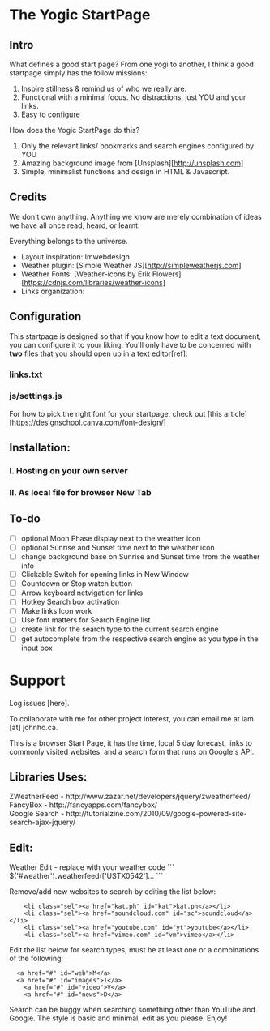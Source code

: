 The Yogic StartPage
===================

## Intro
What defines a good start page? From one yogi to another, I think a good startpage simply has the follow missions:
1. Inspire stillness & remind us of who we really are.
2. Functional with a minimal focus. No distractions, just YOU and your links.
3. Easy to [configure](##configuration)

How does the Yogic StartPage do this?
1. Only the relevant links/ bookmarks and search engines configured by YOU
2. Amazing background image from [Unsplash][http://unsplash.com]
3. Simple, minimalist functions and design in HTML & Javascript.

## Credits
We don't own anything. Anything we know are merely combination of ideas we have all once read, heard, or learnt.

Everything belongs to the universe. 

* Layout inspiration: Imwebdesign
* Weather plugin: [Simple Weather JS][http://simpleweatherjs.com]
* Weather Fonts: [Weather-icons by Erik Flowers][https://cdnjs.com/libraries/weather-icons]
* Links organization: 

## Configuration
This startpage is designed so that if you know how to edit a text document, you can configure it to your liking. You'll only have to be concerned with **two** files that you should open up in a text editor[ref]:

### links.txt

### js/settings.js
For how to pick the right font for your startpage, check out [this article][https://designschool.canva.com/font-design/]

## Installation:
### I. Hosting on your own server
### II. As local file for browser New Tab

## To-do
- [ ] optional Moon Phase display next to the weather icon
- [ ] optional Sunrise and Sunset time next to the weather icon
- [ ] change background base on Sunrise and Sunset time from the weather info
- [ ] Clickable Switch for opening links in New Window
- [ ] Countdown or Stop watch button
- [ ] Arrow keyboard netvigation for links
- [ ] Hotkey Search box activation 
- [ ] Make links Icon work
- [ ] Use font matters for Search Engine list
- [ ] create link for the search type to the current search engine
- [ ] get autocomplete from the respective search engine as you type in the input box

# Support
Log issues [here].

To collaborate with me for other project interest, you can email me at iam [at] johnho.ca.






This is a browser Start Page, it has the time, local 5 day forecast, links to commonly visited websites, and a search form that runs on Google's API.

<h2>Libraries Uses:</h2>
ZWeatherFeed - http://www.zazar.net/developers/jquery/zweatherfeed/ <br/>
FancyBox - http://fancyapps.com/fancybox/ <br/>
Google Search - http://tutorialzine.com/2010/09/google-powered-site-search-ajax-jquery/ <br/>

<h2>Edit:</h2>
Weather Edit - replace with your weather code
```
$('#weather').weatherfeed(['USTX0542']...
```

Remove/add new websites to search by editing the list below:
```
	<li class="sel"><a href="kat.ph" id="kat">kat.ph</a></li>
	<li class="sel"><a href="soundcloud.com" id="sc">soundcloud</a></li>
	<li class="sel"><a href="youtube.com" id="yt">youtube</a></li>
	<li class="sel"><a href="vimeo.com" id="vm">vimeo</a></li>
```

Edit the list below for search types, must be at least one or a combinations of the following:
```
  <a href="#" id="web">M</a>
  <a href="#" id="images">I</a>
	<a href="#" id="video">V</a>
	<a href="#" id="news">D</a>
```						


Search can be buggy when searching something other than YouTube and Google.
The style is basic and minimal, edit as you please. Enjoy!
